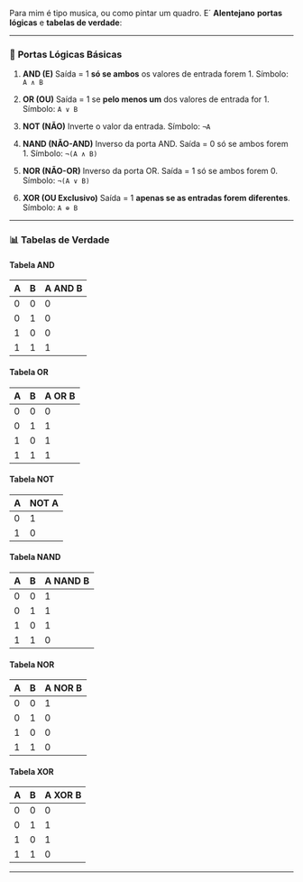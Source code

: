 Para mim é tipo musica, ou como pintar um quadro.
E´ __Alentejano__
**portas lógicas** e **tabelas de verdade**:

---

### 🔌 **Portas Lógicas Básicas**

1. **AND (E)**
   Saída = 1 **só se ambos** os valores de entrada forem 1.
   Símbolo: `A ∧ B`

2. **OR (OU)**
   Saída = 1 se **pelo menos um** dos valores de entrada for 1.
   Símbolo: `A ∨ B`

3. **NOT (NÃO)**
   Inverte o valor da entrada.
   Símbolo: `¬A`

4. **NAND (NÃO-AND)**
   Inverso da porta AND.
   Saída = 0 só se ambos forem 1.
   Símbolo: `¬(A ∧ B)`

5. **NOR (NÃO-OR)**
   Inverso da porta OR.
   Saída = 1 só se ambos forem 0.
   Símbolo: `¬(A ∨ B)`

6. **XOR (OU Exclusivo)**
   Saída = 1 **apenas se as entradas forem diferentes**.
   Símbolo: `A ⊕ B`

---

### 📊 **Tabelas de Verdade**

#### Tabela AND

| A | B | A AND B |
| - | - | ------- |
| 0 | 0 | 0       |
| 0 | 1 | 0       |
| 1 | 0 | 0       |
| 1 | 1 | 1       |

#### Tabela OR

| A | B | A OR B |
| - | - | ------ |
| 0 | 0 | 0      |
| 0 | 1 | 1      |
| 1 | 0 | 1      |
| 1 | 1 | 1      |

#### Tabela NOT

| A | NOT A |
| - | ----- |
| 0 | 1     |
| 1 | 0     |

#### Tabela NAND

| A | B | A NAND B |
| - | - | -------- |
| 0 | 0 | 1        |
| 0 | 1 | 1        |
| 1 | 0 | 1        |
| 1 | 1 | 0        |

#### Tabela NOR

| A | B | A NOR B |
| - | - | ------- |
| 0 | 0 | 1       |
| 0 | 1 | 0       |
| 1 | 0 | 0       |
| 1 | 1 | 0       |

#### Tabela XOR

| A | B | A XOR B |
| - | - | ------- |
| 0 | 0 | 0       |
| 0 | 1 | 1       |
| 1 | 0 | 1       |
| 1 | 1 | 0       |

---
